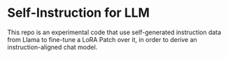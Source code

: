 # Self-Instruction for LLM

This repo is an experimental code that use self-generated instruction data from Llama to fine-tune a LoRA Patch over it, in order to derive an instruction-aligned chat model.
